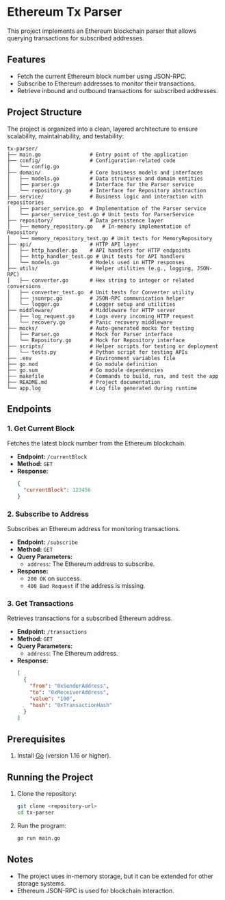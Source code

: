 
# Ethereum Tx Parser

This project implements an Ethereum blockchain parser that allows querying transactions for subscribed addresses.

## Features

- Fetch the current Ethereum block number using JSON-RPC.
- Subscribe to Ethereum addresses to monitor their transactions.
- Retrieve inbound and outbound transactions for subscribed addresses.

## Project Structure

The project is organized into a clean, layered architecture to ensure scalability, maintainability, and testability:

```plaintext
tx-parser/
├── main.go                # Entry point of the application
├── config/                # Configuration-related code
│   └── config.go
├── domain/                # Core business models and interfaces
│   ├── models.go          # Data structures and domain entities
│   ├── parser.go          # Interface for the Parser service
│   └── repository.go      # Interface for Repository abstraction
├── service/               # Business logic and interaction with repositories
│   ├── parser_service.go  # Implementation of the Parser service
│   └── parser_service_test.go # Unit tests for ParserService
├── repository/            # Data persistence layer
│   ├── memory_repository.go   # In-memory implementation of Repository
│   └── memory_repository_test.go # Unit tests for MemoryRepository
├── api/                   # HTTP API layer
│   ├── http_handler.go    # API handlers for HTTP endpoints
│   ├── http_handler_test.go # Unit tests for API handlers
│   └── models.go          # Models used in HTTP responses
├── utils/                 # Helper utilities (e.g., logging, JSON-RPC)
│   ├── converter.go       # Hex string to integer or related conversions
│   ├── converter_test.go  # Unit tests for Converter utility
│   ├── jsonrpc.go         # JSON-RPC communication helper
│   └── logger.go          # Logger setup and utilities
├── middleware/            # Middleware for HTTP server
│   ├── log_request.go     # Logs every incoming HTTP request
│   └── recovery.go        # Panic recovery middleware
├── mocks/                 # Auto-generated mocks for testing
│   ├── Parser.go          # Mock for Parser interface
│   └── Repository.go      # Mock for Repository interface
├── scripts/               # Helper scripts for testing or deployment
│   └── tests.py           # Python script for testing APIs
├── .env                   # Environment variables file
├── go.mod                 # Go module definition
├── go.sum                 # Go module dependencies
├── makefile               # Commands to build, run, and test the app
├── README.md              # Project documentation
└── app.log                # Log file generated during runtime

```

## Endpoints

### 1. Get Current Block

Fetches the latest block number from the Ethereum blockchain.

- **Endpoint:** `/currentBlock`
- **Method:** `GET`
- **Response:**
  ```json
  {
    "currentBlock": 123456
  }
  ```

### 2. Subscribe to Address

Subscribes an Ethereum address for monitoring transactions.

- **Endpoint:** `/subscribe`
- **Method:** `GET`
- **Query Parameters:**
  - `address`: The Ethereum address to subscribe.
- **Response:**
  - `200 OK` on success.
  - `400 Bad Request` if the address is missing.

### 3. Get Transactions

Retrieves transactions for a subscribed Ethereum address.

- **Endpoint:** `/transactions`
- **Method:** `GET`
- **Query Parameters:**
  - `address`: The Ethereum address.
- **Response:**
  ```json
  [
    {
      "from": "0xSenderAddress",
      "to": "0xReceiverAddress",
      "value": "100",
      "hash": "0xTransactionHash"
    }
  ]
  ```

## Prerequisites

1. Install [Go](https://golang.org/dl/) (version 1.16 or higher).

## Running the Project

1. Clone the repository:
   ```bash
   git clone <repository-url>
   cd tx-parser
   ```

2. Run the program:
   ```bash
   go run main.go
   ```

## Notes

- The project uses in-memory storage, but it can be extended for other storage systems.
- Ethereum JSON-RPC is used for blockchain interaction.
